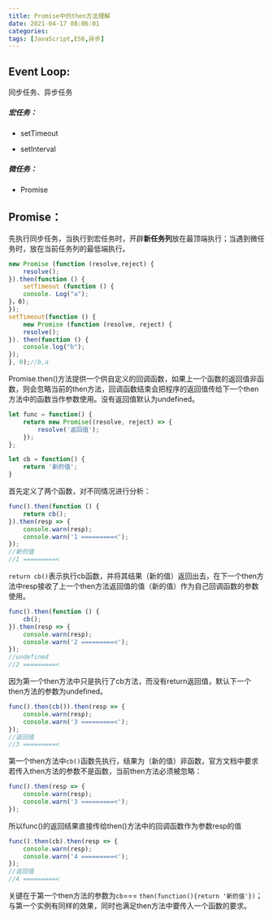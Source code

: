 ```yaml
---
title: Promise中的then方法理解
date: 2021-04-17 08:06:01
categories:
tags: [JavaScript,ES6,异步]
---
```


## Event Loop:

同步任务、异步任务

##### 宏任务：

- setTimeout

- setInterval

##### 微任务：

- Promise

<!--more-->

## Promise：

先执行同步任务，当执行到宏任务时，开辟**新任务列**放在最顶端执行；当遇到微任务时，放在当前任务列的最低端执行。

```javascript
new Promise (function (resolve,reject) {
	resolve();
}).then(function () {
    setTimeout (function () {
    console. Log("a");
}，0);
});
setTimeout(function () {
    new Promise (function (resolve, reject) {
    resolve();
}). then(function () {
	console.log("b");
});
}, 0);//b,a
```

Promise.then()方法提供一个供自定义的回调函数，如果上一个函数的返回值非函数，则会忽略当前的then方法，回调函数结束会把程序的返回值传给下一个then方法中的函数当作参数使用。没有返回值默认为undefined。

```javascript
let func = function() {
    return new Promise((resolve, reject) => {
        resolve('返回值');
    });
};

let cb = function() {
    return '新的值';
}
```

首先定义了两个函数，对不同情况进行分析：

```javascript
func().then(function () {
    return cb();
}).then(resp => {
    console.warn(resp);
    console.warn('1 =========<');
});
//新的值
//1 =========<
```

`return cb()`表示执行cb函数，并将其结果（新的值）返回出去，在下一个then方法中resp接收了上一个then方法返回值的值（新的值）作为自己回调函数的参数使用。

```javascript
func().then(function () {
    cb();
}).then(resp => {
    console.warn(resp);
    console.warn('2 =========<');
});
//undefined
//2 =========<
```

因为第一个then方法中只是执行了cb方法，而没有return返回值，默认下一个then方法的参数为undefined。

```javascript
func().then(cb()).then(resp => {
    console.warn(resp);
    console.warn('3 =========<');
});
//返回值
//3 =========<
```

第一个then方法中`cb()`函数先执行，结果为（新的值）非函数，官方文档中要求若传入then方法的参数不是函数，当前then方法必须被忽略：

```javascript
func().then(resp => {
    console.warn(resp);
    console.warn('3 =========<');
});
```

所以func()的返回结果直接传给then()方法中的回调函数作为参数resp的值

```javascript
func().then(cb).then(resp => {
    console.warn(resp);
    console.warn('4 =========<');
});
//返回值
//4 =========<
```

关键在于第一个then方法的参数为`cb`=== `then(function(){return '新的值'})`；与第一个实例有同样的效果，同时也满足then方法中要传入一个函数的要求。